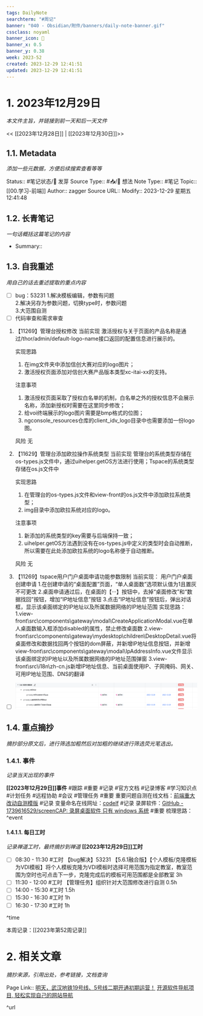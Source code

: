 ```yaml
---
tags: DailyNote
searchterm: "#周记"
banner: "040 - Obsidian/附件/banners/daily-note-banner.gif"
cssclass: noyaml
banner_icon: 💌
banner_x: 0.5
banner_y: 0.38
week: 2023-52
created: 2023-12-29 12:41:51
updated: 2023-12-29 12:41:51
---
```


# 1. 2023年12月29日

_本文件主旨，并链接到前一天和后一天文件_

<< [[2023年12月28日]] | [[2023年12月30日]]>>

## 1.1. Metadata

_添加一些元数据，方便后续搜索查看等等_

Status:: #笔记状态/🌱 发芽
Source Type:: #📥/💭 想法 
Note Type:: #笔记
Topic:: [[00.学习-前端]]
Author:: zagger
Source URL::
Modify:: 2023-12-29 星期五 12:41:48

## 1.2. 长青笔记

_一句话概括这篇笔记的内容_

- Summary::

## 1.3. 自我重述

_用自己的话去重述提取的重点内容_

- [ ] bug：53231
1.解决模板编辑，参数有问题  
2.解决另存为参数问题，切换type时，参数问题  
3.大范围自测
- [ ] 代码审查和需求审查
1. 【11269】管理台授权修改
	当前实现
	激活授权与关于页面的产品名称是通过/thor/admin/default-logo-name接口返回的配置信息进行展示的。
	
	实现思路
	1. 在img文件夹中添加信创大赛对应的logo图片；
	2. 激活授权页面添加对信创大赛产品版本类型xc-itai-xx的支持。
	
	注意事项
	1. 激活授权页面采取了授权白名单的机制，白名单之外的授权信息不会展示名称，添加新授权时需要在这里同步修改；
	2. 给voi终端展示的logo图片需要是bmp格式的位图；
	3. ngconsole_resources仓库的client_idv_logo目录中也需要添加一份logo图。
	
	风险
	无

2. 【11629】管理台添加欧拉操作系统类型
	当前实现
	管理台的系统类型存储在os-types.js文件中，通过uihelper.getOS方法进行使用；Tspace的系统类型存储在os.js文件中
	
	实现思路
	1. 在管理台的os-types.js文件和view-front的os.js文件中添加欧拉系统类型；
	2. img目录中添加欧拉系统对应的logo。
	
	注意事项
	1. 新添加的系统类型的key需要与后端保持一致；
	2. uihelper.getOS方法遇到没有在os-types.js中定义的类型时会自动推断，所以需要在此处添加欧拉系统的logo名称便于自动推断。
	
	风险
	无
3. 【11269】tspace用户门户桌面申请功能参数限制
	当前实现：
	用户门户桌面创建申请
	1.在创建申请的“桌面配置”页面，“单人桌面数”选项默认值为1且置灰不可更改
	2.桌面申请通过后，在桌面的【···】按钮中，去掉“桌面修改”和“数据找回”按钮，增加“IP地址信息”按钮
	3.点击“IP地址信息”按钮后，弹出对话框，显示该桌面绑定的IP地址以及所属数据网络的IP地址范围
	实现思路：
	1.view-front\src\components\gateway\modal\CreateApplicationModal.vue在单人桌面数输入框添加disabled的属性，禁止修改桌面数
	2.view-front\src\components\gateway\mydesktop\children\DesktopDetail.vue将桌面修改和数据找回两个按钮的dom屏蔽，并新增IP地址信息按钮，并新增view-front\src\components\gateway\modal\IpAddressInfo.vue文件显示该桌面绑定的IP地址以及所属数据网络的IP地址范围弹窗
	3.view-front\src\i18n\zh-cn.js新增IP地址信息、当前桌面使用IP、子网掩码、网关、可用IP地址范围、DNS的翻译
	
- [ ] ![image.png](https://raw.githubusercontent.com/zaggerj/obsidian_picgo/main/obsidian/20231229124512.png)
## 1.4. 重点摘抄

_摘抄部分原文后，进行筛选加粗然后对加粗的继续进行筛选荧光笔选出。_

### 1.4.1. 事件

_记录当天出现的事件_

**[[2023年12月29日]]事件** 
#跟踪 #重要 #记录 #官方文档 #记录博客 #学习知识点 #计划任务 #远程协助 #会议 #管理任务
#重要 重要问题自测在线文档：[前端重大改动自测模版](https://www.kdocs.cn/l/cq3a7lcPmp06)
#记录 变量命名在线网址：[codelf](https://unbug.github.io/codelf/#Filtered%20classrooms)
#记录 录屏软件：[GitHub - 1739616529/screenCAP: 录屏桌面软件 只有 windows 系统](https://github.com/1739616529/screenCAP)
#重要 梳理思路：
^event

#### 1.4.1.1. 每日工时

_记录禅道工时，最终摘抄到禅道_
**[[2023年12月29日]]工时**
- [ ] 08:30 - 11:30 #工时  【bug解决】53231 【5.6.1融合版】【个人模板/克隆模板为VDI模板】将个人模板克隆为VDI模板时选择可用范围为指定教室，教室范围为空时也可点击下一步，克隆完成后的模板可用范围都是全部教室 3h
- [ ] 11:30 - 12:00 #工时 【管理任务】组织针对大范围修改进行自测 0.5h
- [ ] 14:00 - 15:30 #工时  1.5h
- [ ] 15:30 - 16:30 #工时  1h
- [ ] 16:30 - 17:30 #工时  1h

^time

本周记录：[[2023年第52周记录]]

# 2. 相关文章

_摘抄来源，引用出处，参考链接，文档查询_

Page Link::
[明天，武汉地铁19号线、5号线二期开通初期运营！](https://mp.weixin.qq.com/s?__biz=MjM5ODAyNTcwMA==&mid=2653017674&idx=1&sn=13620651cae015af07c4678e32a579ba&chksm=bc207736b634475de770af2592ede55232f49cae1841f3440ab984d6a29c0ca4b1b8a494010e&scene=126&sessionid=1703829780#rd)
[开源软件导航项目, 轻松实现自己的网站导航](https://mp.weixin.qq.com/s?__biz=MzU2Mzk1NzkwOA==&mid=2247497877&idx=1&sn=6c7da217254b4a72143e29414875099c&chksm=fdae43ff8116b8ce9a47121bab3e3cbc8bec0a782ec1d3a5210ad3b778177b0fa7d12e204591&scene=126&sessionid=1703808387#rd)

^url
